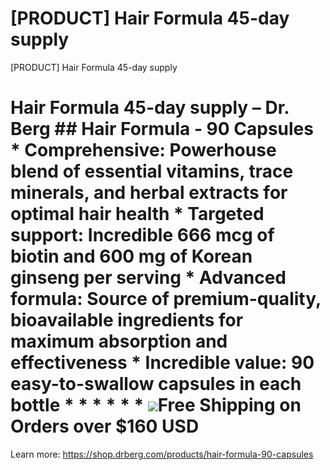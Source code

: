 # [PRODUCT] Hair Formula 45-day supply

[PRODUCT] Hair Formula 45-day supply
# Hair Formula 45-day supply – Dr. Berg ## Hair Formula - 90 Capsules * **Comprehensive:** Powerhouse blend of essential vitamins, trace minerals, and herbal extracts for optimal hair health * **Targeted support:** Incredible 666 mcg of biotin and 600 mg of Korean ginseng per serving * **Advanced formula:** Source of premium-quality, bioavailable ingredients for maximum absorption and effectiveness * **Incredible value:** 90 easy-to-swallow capsules in each bottle * * * * * * ![](https://shop.drberg.com/cdn/shop/files/free-shipping-truck-icon.png?v=17164945451504368884)Free Shipping on Orders over $160 USD
Learn more: https://shop.drberg.com/products/hair-formula-90-capsules
